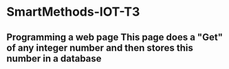 # SmartMethods-IOT-T3
## Programming a web page This page does a "Get" of any integer number and then stores this number in a database
